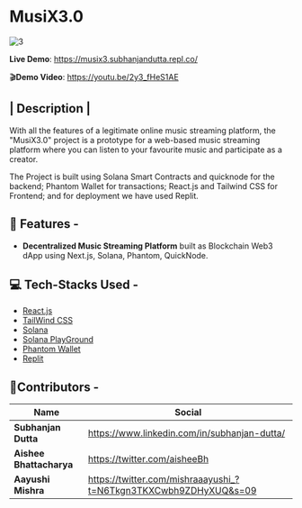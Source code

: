 # MusiX3.0

![3](https://user-images.githubusercontent.com/62725955/211182123-a4e2efb5-8666-41ae-b956-ce3ea34072cb.png)


**Live Demo**: <https://musix3.subhanjandutta.repl.co/>

🎬**Demo Video**: <https://youtu.be/2y3_fHeS1AE>

| Description |
-----------
With all the features of a legitimate online music streaming platform, the "MusiX3.0" project is a prototype for a web-based music streaming platform where you can listen to your favourite music and participate as a creator. 

The Project is built using  Solana Smart Contracts and quicknode for the backend; Phantom Wallet for transactions; React.js and Tailwind CSS for Frontend; and for deployment we have used Replit.

🌟 Features -
-----------

- **Decentralized Music Streaming Platform** built as Blockchain Web3 dApp using Next.js, Solana, Phantom, QuickNode.

💻  Tech-Stacks Used -
---------------------

- [React.js](http://reactjs.org)
- [TailWind CSS](https://tailwindcss.com/)
- [Solana](https://solana.com/)
- [Solana PlayGround](https://beta.solpg.io/)
- [Phantom Wallet](https://phantom.app/)
- [Replit](https://replit.com/)

🙋**Contributors -**
-----------------

| Name                               | Social                                                 |
| ---------------------------------- | ------------------------------------------------------------ |
| **Subhanjan Dutta**         | <https://www.linkedin.com/in/subhanjan-dutta/> |
| **Aishee Bhattacharya**         | <https://twitter.com/aisheeBh> |
| **Aayushi Mishra**         | <https://twitter.com/mishraaayushi_?t=N6Tkgn3TKXCwbh9ZDHyXUQ&s=09> |
